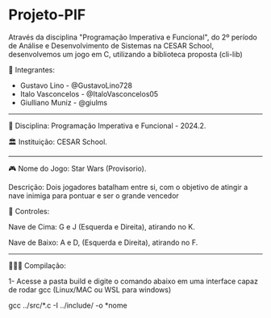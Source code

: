 # Projeto-PIF
Através da disciplina "Programação Imperativa e Funcional", do 2º período de Análise e Desenvolvimento de Sistemas na CESAR School, desenvolvemos um jogo em C, utilizando a biblioteca proposta (cli-lib)

👥 Integrantes:
- Gustavo Lino - @GustavoLino728
- Italo Vasconcelos - @ItaloVasconcelos05
- Giulliano Muniz - @giulms

<hr>
📓 Disciplina: Programação Imperativa e Funcional - 2024.2. 

🏛️ Instituição: CESAR School.
<hr>

🎮 Nome do Jogo: Star Wars (Provisorio).

Descrição: Dois jogadores batalham entre si, com o objetivo de atingir a nave inimiga para pontuar e ser o grande vencedor

👾 Controles:

Nave de Cima: G e J (Esquerda e Direita), atirando no K.

Nave de Baixo: A e D, (Esquerda e Direita), atirando no F.

<hr>
👨🏻‍💻 Compilação:

1- Acesse a pasta build e digite o comando abaixo em uma interface capaz de rodar gcc (Linux/MAC ou WSL para windows)

gcc ../src/*.c -I ../include/ -o *nome
